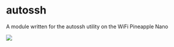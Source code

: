 # autossh

A module written for the autossh utility on the WiFi Pineapple Nano

![](http://i.imgur.com/k4XNUKL.png)
